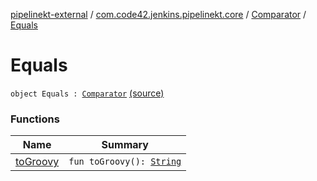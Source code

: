 [pipelinekt-external](../../../index.md) / [com.code42.jenkins.pipelinekt.core](../../index.md) / [Comparator](../index.md) / [Equals](./index.md)

# Equals

`object Equals : `[`Comparator`](../index.md) [(source)](https://github.com/code42/pipelinekt/tree/master/core/src/main/kotlin/com/code42/jenkins/pipelinekt/core/Comparator.kt#L5)

### Functions

| Name | Summary |
|---|---|
| [toGroovy](to-groovy.md) | `fun toGroovy(): `[`String`](https://kotlinlang.org/api/latest/jvm/stdlib/kotlin/-string/index.html) |
